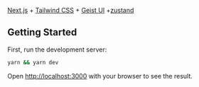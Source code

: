 [Next.js](https://nextjs.org/) + [Tailwind CSS](https://tailwindcss.com/) + [Geist UI](https://geist-ui.dev/en-us) +[zustand](https://zustand-demo.pmnd.rs/)

## Getting Started

First, run the development server:

```bash
yarn && yarn dev
```

Open [http://localhost:3000](http://localhost:3000) with your browser to see the result.
